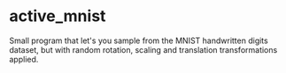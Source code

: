 # active_mnist
Small program that let's you sample from the MNIST handwritten digits dataset, but with random rotation, scaling and translation transformations applied.
